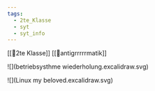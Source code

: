 ```yaml
---
tags:
  - 2te_Klasse
  - syt
  - syt_info
---
```

[[🥲2te Klasse]] [[🤠antigrrrrrmatik]]

![](betriebsysthme wiederholung.excalidraw.svg)

![](Linux my beloved.excalidraw.svg)
